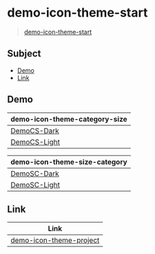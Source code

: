 

# demo-icon-theme-start

> [demo-icon-theme-start](https://samwhelp.github.io/demo-icon-theme-start/)




## Subject


* [Demo](#demo)
* [Link](#link)




## Demo

| demo-icon-theme-category-size |
| ----------------------------- |
| [DemoCS-Dark](https://github.com/samwhelp/demo-icon-theme-start/tree/main/demo/demo-icon-theme-category-size/icons/DemoCS-Dark) |
| [DemoCS-Light](https://github.com/samwhelp/demo-icon-theme-start/tree/main/demo/demo-icon-theme-category-size/icons/DemoCS-Light) |

| demo-icon-theme-size-category |
| ----------------------------- |
| [DemoSC-Dark](https://github.com/samwhelp/demo-icon-theme-start/tree/main/demo/demo-icon-theme-size-category/icons/DemoSC-Dark) |
| [DemoSC-Light](https://github.com/samwhelp/demo-icon-theme-start/tree/main/demo/demo-icon-theme-size-category/icons/DemoSC-Light) |




## Link

| Link |
| ---- |
| [demo-icon-theme-project](https://github.com/samwhelp/demo-icon-theme-project) |
